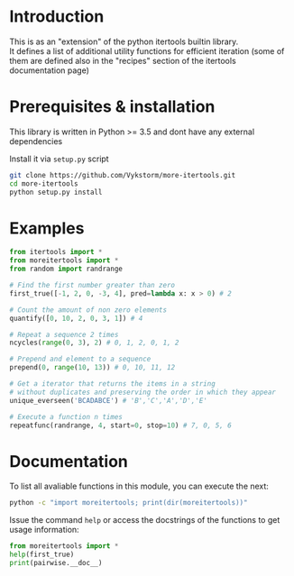 
# Introduction

This is as an "extension" of the python itertools builtin library. <br/>
It defines a list of additional utility functions for efficient iteration (some of them are defined also in the "recipes" section of the itertools documentation page)

# Prerequisites & installation

This library is written in Python >= 3.5 and dont have any external dependencies

Install it via ```setup.py``` script

```bash
git clone https://github.com/Vykstorm/more-itertools.git
cd more-itertools
python setup.py install
```

# Examples

```python
from itertools import *
from moreitertools import *
from random import randrange

# Find the first number greater than zero
first_true([-1, 2, 0, -3, 4], pred=lambda x: x > 0) # 2

# Count the amount of non zero elements
quantify([0, 10, 2, 0, 3, 1]) # 4

# Repeat a sequence 2 times
ncycles(range(0, 3), 2) # 0, 1, 2, 0, 1, 2

# Prepend and element to a sequence
prepend(0, range(10, 13)) # 0, 10, 11, 12

# Get a iterator that returns the items in a string
# without duplicates and preserving the order in which they appear
unique_everseen('BCADABCE') # 'B','C','A','D','E'

# Execute a function n times
repeatfunc(randrange, 4, start=0, stop=10) # 7, 0, 5, 6

```


# Documentation

To list all avaliable functions in this module, you can
execute the next:
```bash
python -c "import moreitertools; print(dir(moreitertools))"
```

Issue the command ```help``` or access the docstrings of the functions to get usage information:

```python
from moreitertools import *
help(first_true)
print(pairwise.__doc__)
```
